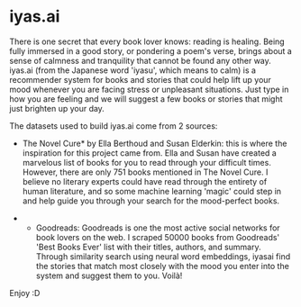 # iyas.ai
There is one secret that every book lover knows: reading is healing. Being fully immersed in a good story, or pondering a poem's verse, brings about a sense of calmness and tranquility that cannot be found any other way. iyas.ai (from the Japanese word 'iyasu', which means to calm) is a recommender system for books and stories that could help lift up your mood whenever you are facing stress or unpleasant situations. Just type in how you are feeling and we will suggest a few books or stories that might just brighten up your day.<br>

The datasets used to build iyas.ai come from 2 sources:

* The Novel Cure* by Ella Berthoud and Susan Elderkin: this is where the inspiration for this project came from. Ella and Susan have created a marvelous list of books for you to read through your difficult times. However, there are only 751 books mentioned in The Novel Cure. I believe no literary experts could have read through the entirety of human literature, and so some machine learning 'magic' could step in and help guide you through your search for the mood-perfect books.

* * Goodreads: Goodreads is one the most active social networks for book lovers on the web. I scraped 50000 books from Goodreads' 'Best Books Ever' list with their titles, authors, and summary. Through similarity search using neural word embeddings, iyasai find the stories that match most closely with the mood you enter into the system and suggest them to you. Voilà!

Enjoy :D


